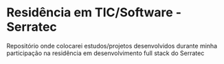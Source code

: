 # Residência em TIC/Software - Serratec

Repositório onde colocarei estudos/projetos desenvolvidos durante minha participação na residência em desenvolvimento full stack do Serratec
